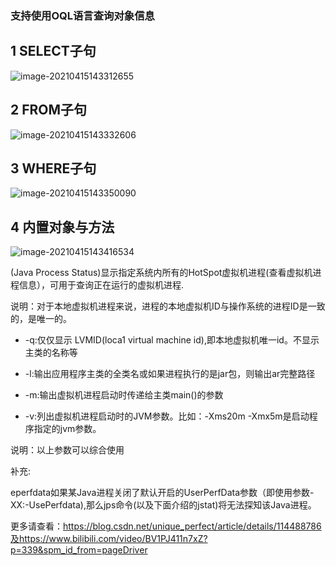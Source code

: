 ### 支持使用OQL语言查询对象信息

## 1 SELECT子句

![image-20210415143312655](https://github.com/MrL5z2k0/zkNode/tree/main/images\image-20210415143312655.png)

## 2 FROM子句

![image-20210415143332606](https://github.com/MrL5z2k0/zkNode/tree/main/images\image-20210415143332606.png)

## 3 WHERE子句

![image-20210415143350090](https://github.com/MrL5z2k0/zkNode/tree/main/images\image-20210415143350090.png)

## 4 内置对象与方法

![image-20210415143416534](https://github.com/MrL5z2k0/zkNode/tree/main/images\image-20210415143416534.png)

(Java Process Status)显示指定系统内所有的HotSpot虚拟机进程(查看虚拟机进程信息），可用于查询正在运行的虚拟机进程.

说明：对于本地虚拟机进程来说，进程的本地虚拟机ID与操作系统的进程ID是一致的，是唯一的。

- -q:仅仅显示 LVMID(loca1 virtual machine id),即本地虚拟机唯一id。不显示主类的名称等

- -l:输出应用程序主类的全类名或如果进程执行的是jar包，则输出ar完整路径

- -m:输出虚拟机进程启动时传递给主类main()的参数

- -v:列出虚拟机进程启动时的JVM参数。比如：-Xms20m -Xmx5m是启动程序指定的jvm参数。

说明：以上参数可以综合使用

补充:

eperfdata如果某Java进程关闭了默认开启的UserPerfData参数（即使用参数-XX:-UsePerfdata),那么jps命令(以及下面介绍的jstat)将无法探知该Java进程。

更多请查看：https://blog.csdn.net/unique_perfect/article/details/114488786及https://www.bilibili.com/video/BV1PJ411n7xZ?p=339&spm_id_from=pageDriver